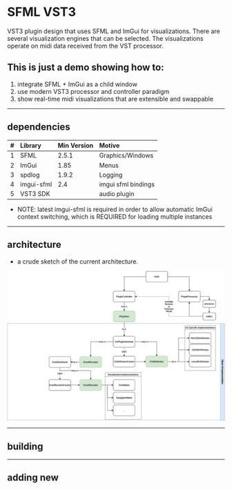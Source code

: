 # SFML VST3
VST3 plugin design that uses SFML and ImGui for visualizations. There are several 
visualization engines that can be selected. The visualizations operate on 
midi data received from the VST processor.

## This is just a demo showing how to:
1. integrate SFML + ImGui as a child window
2. use modern VST3 processor and controller paradigm
3. show real-time midi visualizations that are extensible and swappable

---

## dependencies

| #   | Library    | Min Version | Motive              |
|:----|:-----------|:------------|:--------------------|
| 1   | SFML       | 2.5.1       | Graphics/Windows    |
| 2   | ImGui      | 1.85        | Menus               |
| 3   | spdlog     | 1.9.2       | Logging             |
| 4   | imgui-sfml | 2.4         | imgui sfml bindings |
| 5   | VST3 SDK   |             | audio plugin        |

* NOTE: latest imgui-sfml is required in order to allow automatic ImGui context switching, which is REQUIRED for loading multiple instances
---

## architecture

* a crude sketch of the current architecture.

<img src="images/vst3_sfml-Page-4.drawio.png" alt="crude architecture diagram" title="crude architecture diagram"/>

---

## building

---

## adding new
